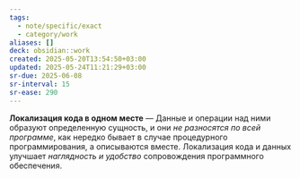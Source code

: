 ```yaml
---
tags:
  - note/specific/exact
  - category/work
aliases: []
deck: obsidian::work
created: 2025-05-20T13:54:50+03:00
updated: 2025-05-24T11:21:29+03:00
sr-due: 2025-06-08
sr-interval: 15
sr-ease: 290
---
```


**Локализация кода в одном месте**
—
Данные и операции над ними образуют определенную сущность, и они *не* *разносятся по всей программе*, как нередко бывает в случае процедурного программирования, а описываются вместе. Локализация кода и данных улучшает *наглядность и удобство* сопровождения программного обеспечения.
